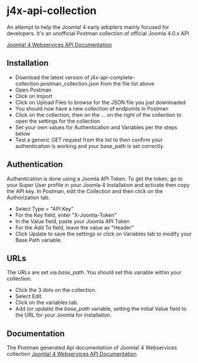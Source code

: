 # j4x-api-collection
An attempt to help the Joomla! 4 early adopters mainly focused for developers. It's an unofficial Postman collection of official Joomla 4.0.x API

[Joomla! 4 Webservices API Documentation](https://documenter.getpostman.com/view/7443864/UVRDF5KV "Joomla! 4 Webservices API Documentation")


## Installation
- Download the latest version of j4x-api-complete-collection.postman_collection.json from the file list above
- Open Postman
- Click on Import
- Click on Upload Files to browse for the JSON file you just downloaded
- You should now have a new collection of endpoints in Postman
- Click on the collection, then on the ... on the right of the collection to open the settings for the collection
- Set your own values for Authentication and Variables per the steps below
- Test a generic GET request from the list to then confirm your authentication is working and your base_path is set correctly.

## Authentication
Authentication is done using a Joomla API Token. To get the token, go to your Super User profile in your Joomla 4 Installation and activate then copy the API key. In Postman, edit the Collection and then click on the Authorization tab.
- Select Type = "API Key"
- For the Key field, enter "X-Joomla-Token"
- In the Value field, paste your Joomla API Token
- For the Add To field, leave the value as "Header"
- Click Update to save the settings or click on Variables tab to modify your Base Path variable.

## URLs
The URLs are set via *base_path*.  You should set this variable within your collection.
- Click the 3 dots on the collection.
- Select Edit.
- Click on the variables tab.
- Add (or update) the *base_path* variable, setting the Initial Value field to the URL for your Joomla for installation.

## Documentation
The Postman generated Api documentation of Joomla! 4 Webservices collection
[Joomla! 4 Webservices API Documentation](https://documenter.getpostman.com/view/7443864/UVRDF5KV "Joomla! 4 Webservices API Documentation")
